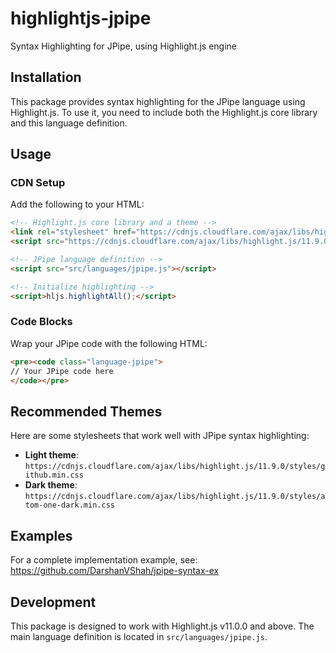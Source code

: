 # highlightjs-jpipe
Syntax Highlighting for JPipe, using Highlight.js engine

## Installation

This package provides syntax highlighting for the JPipe language using Highlight.js. To use it, you need to include both the Highlight.js core library and this language definition.

## Usage

### CDN Setup

Add the following to your HTML:

```html
<!-- Highlight.js core library and a theme -->
<link rel="stylesheet" href="https://cdnjs.cloudflare.com/ajax/libs/highlight.js/11.9.0/styles/github.min.css">
<script src="https://cdnjs.cloudflare.com/ajax/libs/highlight.js/11.9.0/highlight.min.js"></script>

<!-- JPipe language definition -->
<script src="src/languages/jpipe.js"></script>

<!-- Initialize highlighting -->
<script>hljs.highlightAll();</script>
```

### Code Blocks

Wrap your JPipe code with the following HTML:

```html
<pre><code class="language-jpipe">
// Your JPipe code here
</code></pre>
```

## Recommended Themes

Here are some stylesheets that work well with JPipe syntax highlighting:

- **Light theme**: `https://cdnjs.cloudflare.com/ajax/libs/highlight.js/11.9.0/styles/github.min.css`
- **Dark theme**: `https://cdnjs.cloudflare.com/ajax/libs/highlight.js/11.9.0/styles/atom-one-dark.min.css`

## Examples

For a complete implementation example, see: https://github.com/DarshanVShah/jpipe-syntax-ex

## Development

This package is designed to work with Highlight.js v11.0.0 and above. The main language definition is located in `src/languages/jpipe.js`.